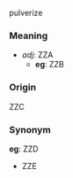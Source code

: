 pulverize
### Meaning
+ _adj_: ZZA
    + __eg__: ZZB

### Origin

ZZC

### Synonym

__eg__: ZZD

+ ZZE


